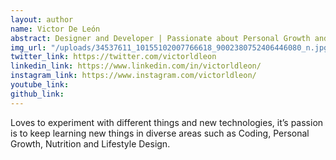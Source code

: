 ```yaml
---
layout: author
name: Victor De León
abstract: Designer and Developer | Passionate about Personal Growth and Lifestyle Design.
img_url: "/uploads/34537611_10155102007766618_9002380752406446080_n.jpg"
twitter_link: https://twitter.com/victorldleon
linkedin_link: https://www.linkedin.com/in/victorldleon/
instagram_link: https://www.instagram.com/victorldleon/
youtube_link:
github_link:
---
```


Loves to experiment with different things and new technologies, it’s passion is to keep learning new things in diverse areas such as Coding, Personal Growth, Nutrition and Lifestyle Design.
